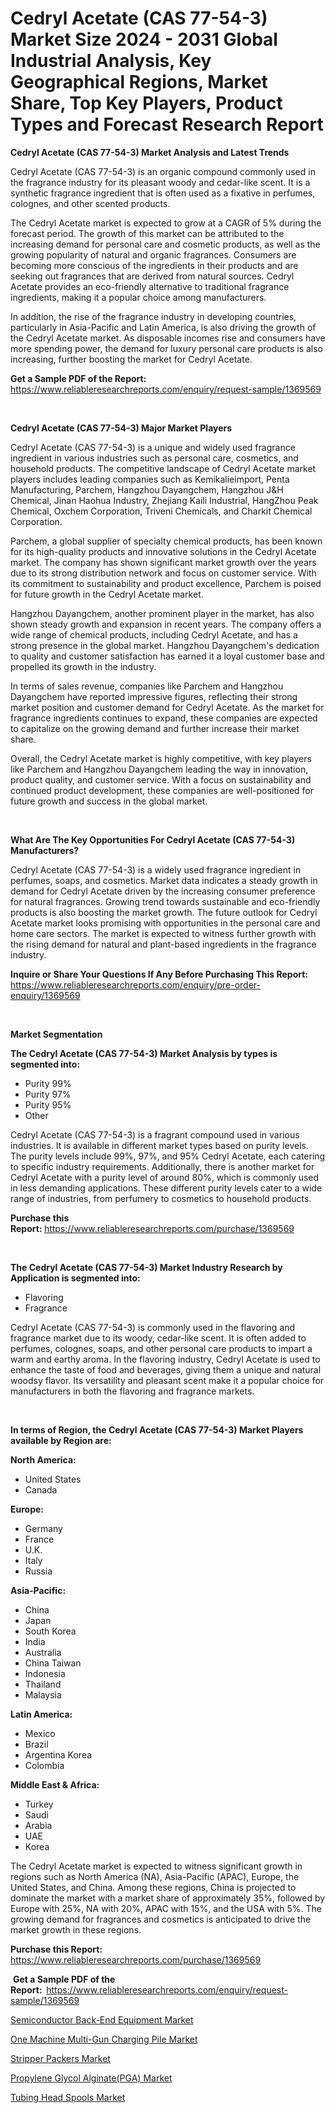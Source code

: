 <p><h1>Cedryl Acetate (CAS 77-54-3) Market Size 2024 - 2031 Global Industrial Analysis, Key Geographical Regions, Market Share, Top Key Players, Product Types and Forecast Research Report</h1></p><p><strong>Cedryl Acetate (CAS 77-54-3) Market Analysis and Latest Trends</strong></p>
<p><p>Cedryl Acetate (CAS 77-54-3) is an organic compound commonly used in the fragrance industry for its pleasant woody and cedar-like scent. It is a synthetic fragrance ingredient that is often used as a fixative in perfumes, colognes, and other scented products.</p><p>The Cedryl Acetate market is expected to grow at a CAGR of 5% during the forecast period. The growth of this market can be attributed to the increasing demand for personal care and cosmetic products, as well as the growing popularity of natural and organic fragrances. Consumers are becoming more conscious of the ingredients in their products and are seeking out fragrances that are derived from natural sources. Cedryl Acetate provides an eco-friendly alternative to traditional fragrance ingredients, making it a popular choice among manufacturers.</p><p>In addition, the rise of the fragrance industry in developing countries, particularly in Asia-Pacific and Latin America, is also driving the growth of the Cedryl Acetate market. As disposable incomes rise and consumers have more spending power, the demand for luxury personal care products is also increasing, further boosting the market for Cedryl Acetate.</p></p>
<p><strong>Get a Sample PDF of the Report:&nbsp;</strong> <a href="https://www.reliableresearchreports.com/enquiry/request-sample/1369569">https://www.reliableresearchreports.com/enquiry/request-sample/1369569</a></p>
<p>&nbsp;</p>
<p><strong>Cedryl Acetate (CAS 77-54-3) Major Market Players</strong></p>
<p><p>Cedryl Acetate (CAS 77-54-3) is a unique and widely used fragrance ingredient in various industries such as personal care, cosmetics, and household products. The competitive landscape of Cedryl Acetate market players includes leading companies such as Kemikalieimport, Penta Manufacturing, Parchem, Hangzhou Dayangchem, Hangzhou J&H Chemical, Jinan Haohua Industry, Zhejiang Kaili Industrial, HangZhou Peak Chemical, Oxchem Corporation, Triveni Chemicals, and Charkit Chemical Corporation.</p><p>Parchem, a global supplier of specialty chemical products, has been known for its high-quality products and innovative solutions in the Cedryl Acetate market. The company has shown significant market growth over the years due to its strong distribution network and focus on customer service. With its commitment to sustainability and product excellence, Parchem is poised for future growth in the Cedryl Acetate market.</p><p>Hangzhou Dayangchem, another prominent player in the market, has also shown steady growth and expansion in recent years. The company offers a wide range of chemical products, including Cedryl Acetate, and has a strong presence in the global market. Hangzhou Dayangchem's dedication to quality and customer satisfaction has earned it a loyal customer base and propelled its growth in the industry.</p><p>In terms of sales revenue, companies like Parchem and Hangzhou Dayangchem have reported impressive figures, reflecting their strong market position and customer demand for Cedryl Acetate. As the market for fragrance ingredients continues to expand, these companies are expected to capitalize on the growing demand and further increase their market share.</p><p>Overall, the Cedryl Acetate market is highly competitive, with key players like Parchem and Hangzhou Dayangchem leading the way in innovation, product quality, and customer service. With a focus on sustainability and continued product development, these companies are well-positioned for future growth and success in the global market.</p></p>
<p>&nbsp;</p>
<p><strong>What Are The Key Opportunities For Cedryl Acetate (CAS 77-54-3) Manufacturers?</strong></p>
<p><p>Cedryl Acetate (CAS 77-54-3) is a widely used fragrance ingredient in perfumes, soaps, and cosmetics. Market data indicates a steady growth in demand for Cedryl Acetate driven by the increasing consumer preference for natural fragrances. Growing trend towards sustainable and eco-friendly products is also boosting the market growth. The future outlook for Cedryl Acetate market looks promising with opportunities in the personal care and home care sectors. The market is expected to witness further growth with the rising demand for natural and plant-based ingredients in the fragrance industry.</p></p>
<p><strong>Inquire or Share Your Questions If Any Before Purchasing This Report:</strong> <a href="https://www.reliableresearchreports.com/enquiry/pre-order-enquiry/1369569">https://www.reliableresearchreports.com/enquiry/pre-order-enquiry/1369569</a></p>
<p>&nbsp;</p>
<p><strong>Market Segmentation</strong></p>
<p><strong>The Cedryl Acetate (CAS 77-54-3) Market Analysis by types is segmented into:</strong></p>
<p><ul><li>Purity 99%</li><li>Purity 97%</li><li>Purity 95%</li><li>Other</li></ul></p>
<p><p>Cedryl Acetate (CAS 77-54-3) is a fragrant compound used in various industries. It is available in different market types based on purity levels. The purity levels include 99%, 97%, and 95% Cedryl Acetate, each catering to specific industry requirements. Additionally, there is another market for Cedryl Acetate with a purity level of around 80%, which is commonly used in less demanding applications. These different purity levels cater to a wide range of industries, from perfumery to cosmetics to household products.</p></p>
<p><strong>Purchase this Report:&nbsp;</strong><a href="https://www.reliableresearchreports.com/purchase/1369569">https://www.reliableresearchreports.com/purchase/1369569</a></p>
<p>&nbsp;</p>
<p><strong>The Cedryl Acetate (CAS 77-54-3) Market Industry Research by Application is segmented into:</strong></p>
<p><ul><li>Flavoring</li><li>Fragrance</li></ul></p>
<p><p>Cedryl Acetate (CAS 77-54-3) is commonly used in the flavoring and fragrance market due to its woody, cedar-like scent. It is often added to perfumes, colognes, soaps, and other personal care products to impart a warm and earthy aroma. In the flavoring industry, Cedryl Acetate is used to enhance the taste of food and beverages, giving them a unique and natural woodsy flavor. Its versatility and pleasant scent make it a popular choice for manufacturers in both the flavoring and fragrance markets.</p></p>
<p>&nbsp;</p>
<p><strong>In terms of Region, the Cedryl Acetate (CAS 77-54-3) Market Players available by Region are:</strong></p>
<p>
    <p> <strong> North America: </strong>
        <ul>
            <li>United States</li>
            <li>Canada</li>
        </ul>
        </p> 
    <p> <strong> Europe: </strong>
        <ul>
            <li>Germany</li>
            <li>France</li>
            <li>U.K.</li>
            <li>Italy</li>
            <li>Russia</li>
        </ul>
        </p> 
    <p> <strong> Asia-Pacific: </strong>
        <ul>
            <li>China</li>
            <li>Japan</li>
            <li>South Korea</li>
            <li>India</li>
            <li>Australia</li>
            <li>China Taiwan</li>
            <li>Indonesia</li>
            <li>Thailand</li>
            <li>Malaysia</li>
        </ul>
        </p> 
    <p> <strong> Latin America: </strong>
        <ul>
            <li>Mexico</li>
            <li>Brazil</li>
            <li>Argentina Korea</li>
            <li>Colombia</li>
        </ul>
        </p> 
    <p> <strong> Middle East & Africa: </strong>
        <ul>
            <li>Turkey</li>
            <li>Saudi</li>
            <li>Arabia</li>
            <li>UAE</li>
            <li>Korea</li>
        </ul>
    </p>
    </p>
<p><p>The Cedryl Acetate market is expected to witness significant growth in regions such as North America (NA), Asia-Pacific (APAC), Europe, the United States, and China. Among these regions, China is projected to dominate the market with a market share of approximately 35%, followed by Europe with 25%, NA with 20%, APAC with 15%, and the USA with 5%. The growing demand for fragrances and cosmetics is anticipated to drive the market growth in these regions.</p></p>
<p><strong>Purchase this Report: </strong><a href="https://www.reliableresearchreports.com/purchase/1369569">https://www.reliableresearchreports.com/purchase/1369569</a></p>
<p>&nbsp;<strong>Get a Sample PDF of the Report:&nbsp;&nbsp;</strong><a href="https://www.reliableresearchreports.com/enquiry/request-sample/1369569">https://www.reliableresearchreports.com/enquiry/request-sample/1369569</a></p>
<p><strong></strong></p>
<p><p><a href="https://medium.com/@sarahchavez1995/semiconductor-back-end-equipment-market-analysis-its-cagr-market-segmentation-and-global-industry-f3f5b870127d">Semiconductor Back-End Equipment Market</a></p><p><a href="https://medium.com/@sarahchavez1995/one-machine-multi-gun-charging-pile-market-trends-forecast-and-competitive-analysis-to-2031-8704f9dca48d">One Machine Multi-Gun Charging Pile Market</a></p><p><a href="https://github.com/zjyglelu/Market-Research-Report-List-1/blob/main/stripper-packers-market.md">Stripper Packers Market</a></p><p><a href="https://issuu.com/reportprime-2/docs/propylene-glycol-alginatepga-market-size-2030.pptx">Propylene Glycol Alginate(PGA) Market</a></p><p><a href="https://github.com/elizabethdagraca/Market-Research-Report-List-1/blob/main/tubing-head-spools-market.md">Tubing Head Spools Market</a></p></p>